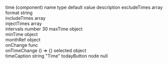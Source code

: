 time (component)
name	type	default value	description
excludeTimes	array		
format	string		
includeTimes	array		
injectTimes	array		
intervals	number	30
maxTime	object		
minTime	object		
monthRef	object		
onChange	func		
onTimeChange		() => {}
selected	object		
timeCaption	string	"Time"
todayButton	node	null	